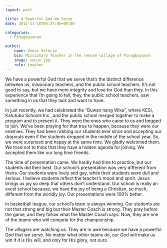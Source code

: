 ```yaml
---
layout: post

title: A Powerful God We Serve
date: 2011-11-18T04:27:05+00:00

categories:
  - Pinagbayanan

author:
    name: Venus Veloria
    bio: Missionary Teacher in the remote village of Pinagbayanan
    image: venus.jpg
    role: teacher
---
```


We have a powerful God that we serve that’s the distinct difference between us, missionary teachers, and the public school teachers. It’s not good to say, but we have more integrity and love for God than they. In this experience that I’m going to tell, they, the public school teachers, saw something in us that they lack and want to have.

In just recently, we had celebrated the “Buwan nang Wika”, where KESI, Katutubo Schools Inc., and the public school merged together to make a program and to present it. They were the ones who came to us and begged to join. We’ve been praying for that true to happen, because they were our enemies. They had been robbing our students ever since and accepting our dropouts even if the students dropped in the middle of the school year. So, we were surprised and happy at the same time. We gladly welcomed them. We tried not to think that they have a hidden agenda for joining. We accepted them like our long time friends.

The time of presentation came. We hardly had time to practice, but our students did their best. Our school’s presentation was very different from theirs. Our students were lively and gay, while their students were dull and serious. I believe students reflect the teacher’s mood and spirit. Jesus brings us joy so deep that others don’t understand. Our school is really an excel school because, we have the joy of being a Christian, so much, different from the worldly joy. Our presentations were 100% better.

In basketball league, our school’s team is always winning. Our students are not that strong and big but their Master Coach is strong. They pray before the game, and they follow what the Master Coach says. Now, they are one of the teams who will compete for the championship.

The villagers are watching us. They are in awe because we have a powerful God that we serve. No matter what other teams do, our God will make us win if it is His will, and only for His glory, not ours.
